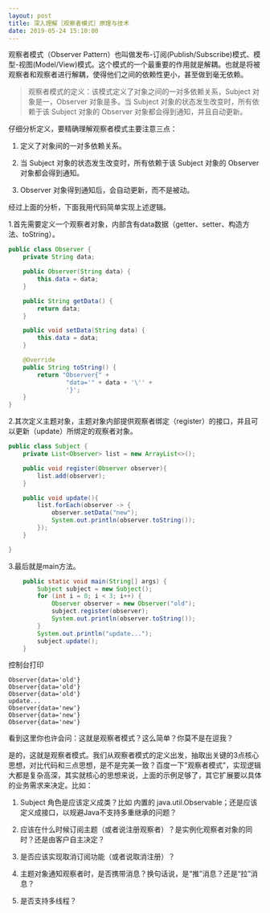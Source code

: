 ```yaml
---
layout: post
title: 深入理解［观察者模式］原理与技术
date: 2019-05-24 15:10:00
---
```

观察者模式（Observer Pattern）也叫做发布-订阅(Publish/Subscribe)模式、模型-视图(Model/View)模式。这个模式的一个最重要的作用就是解耦。也就是将被观察者和观察者进行解耦，使得他们之间的依赖性更小，甚至做到毫无依赖。

> 观察者模式的定义：该模式定义了对象之间的一对多依赖关系，Subject 对象是一，Observer 对象是多。当 Subject 对象的状态发生改变时，所有依赖于该 Subject 对象的 Observer 对象都会得到通知，并且自动更新。
>

仔细分析定义，要精确理解观察者模式主要注意三点：

1. 定义了对象间的一对多依赖关系。

2. 当 Subject 对象的状态发生改变时，所有依赖于该 Subject 对象的 Observer 对象都会得到通知。

3. Observer 对象得到通知后，会自动更新，而不是被动。

经过上面的分析，下面我用代码简单实现上述逻辑。

1.首先需要定义一个观察者对象，内部含有data数据（getter、setter、构造方法、toString）。

```java
public class Observer {
    private String data;

    public Observer(String data) {
        this.data = data;
    }

    public String getData() {
        return data;
    }

    public void setData(String data) {
        this.data = data;
    }

    @Override
    public String toString() {
        return "Observer{" +
                "data='" + data + '\'' +
                '}';
    }
}
```

2.其次定义主题对象，主题对象内部提供观察者绑定（register）的接口，并且可以更新（update）所绑定的观察者对象。

```java
public class Subject {
    private List<Observer> list = new ArrayList<>();

    public void register(Observer observer){
        list.add(observer);
    }

    public void update(){
        list.forEach(observer -> {
            observer.setData("new");
            System.out.println(observer.toString());
        });
    }

}
```

3.最后就是main方法。

```java
    public static void main(String[] args) {
        Subject subject = new Subject();
        for (int i = 0; i < 3; i++) {
            Observer observer = new Observer("old");
            subject.register(observer);
            System.out.println(observer.toString());
        }
        System.out.println("update...");
        subject.update();
    }
```

控制台打印

```
Observer{data='old'}
Observer{data='old'}
Observer{data='old'}
update...
Observer{data='new'}
Observer{data='new'}
Observer{data='new'}
```

看到这里你也许会问：这就是观察者模式？这么简单？你莫不是在逗我？

是的，这就是观察者模式。我们从观察者模式的定义出发，抽取出关键的3点核心思想，对比代码和三点思想，是不是完美一致？百度一下"观察者模式"，实现逻辑大都是复杂高深，其实就核心的思想来说，上面的示例足够了，其它扩展要以具体的业务需求来决定。比如：

1. Subject 角色是应该定义成类？比如 内置的 java.util.Observable；还是应该定义成接口，以规避Java不支持多重继承的问题？

2. 应该在什么时候订阅主题（或者说注册观察者）？是实例化观察者对象的同时？还是由客户自主决定？

3. 是否应该实现取消订阅功能（或者说取消注册）？

4. 主题对象通知观察者时，是否携带消息？换句话说，是“推”消息？还是“拉”消息？

5. 是否支持多线程？

